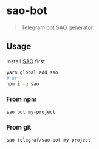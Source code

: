 # sao-bot

> Telegram bot SAO generator

## Usage

Install [SAO](https://github.com/saojs/sao) first.

```bash
yarn global add sao
# or
npm i -g sao
```

### From npm

```bash
sao bot my-project
```

### From git

```bash
sao telegraf/sao-bot my-project
```

